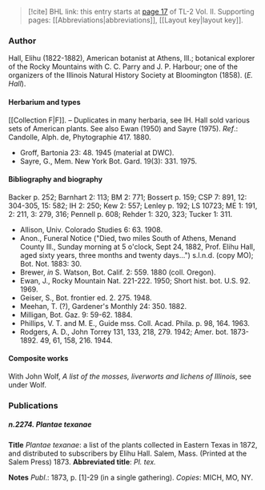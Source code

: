 > [!cite] BHL link: this entry starts at [page 17](https://www.biodiversitylibrary.org/item/103253#page/43/mode/1up) of TL-2 Vol. II.
> Supporting pages: [[Abbreviations|abbreviations]], [[Layout key|layout key]].

### Author

Hall, Elihu (1822-1882), American botanist at Athens, Ill.; botanical explorer of the Rocky Mountains with C. C. Parry and J. P. Harbour; one of the organizers of the Illinois Natural History Society at Bloomington (1858). (*E. Hall*).

#### Herbarium and types

[[Collection F|F]]. – Duplicates in many herbaria, see IH. Hall sold various sets of American plants. See also Ewan (1950) and Sayre (1975).
*Ref*.: Candolle, Alph. de, Phytographie 417. 1880.
- Groff, Bartonia 23: 48. 1945 (material at DWC).
- Sayre, G., Mem. New York Bot. Gard. 19(3): 331. 1975.

#### Bibliography and biography

Backer p. 252; Barnhart 2: 113; BM 2: 771; Bossert p. 159; CSP 7: 891, 12: 304-305, 15: 582; IH 2: 250; Kew 2: 557; Lenley p. 192; LS 10723; ME 1: 191, 2: 211, 3: 279, 316; Pennell p. 608; Rehder 1: 320, 323; Tucker 1: 311.
- Allison, Univ. Colorado Studies 6: 63. 1908.
- Anon., Funeral Notice ("Died, two miles South of Athens, Menand County Ill., Sunday morning at 5 o'clock, Sept 24, 1882, Prof. Elihu Hall, aged sixty years, three months and twenty days...") s.l.n.d. (copy MO); Bot. Not. 1883: 30.
- Brewer, *in* S. Watson, Bot. Calif. 2: 559. 1880 (coll. Oregon).
- Ewan, J., Rocky Mountain Nat. 221-222. 1950; Short hist. bot. U.S. 92. 1969.
- Geiser, S., Bot. frontier ed. 2. 275. 1948.
- Meehan, T. (?), Gardener's Monthly 24: 350. 1882.
- Milligan, Bot. Gaz. 9: 59-62. 1884.
- Phillips, V. T. and M. E., Guide mss. Coll. Acad. Phila. p. 98, 164. 1963.
- Rodgers, A. D., John Torrey 131, 133, 218, 279. 1942; Amer. bot. 1873-1892. 49, 61, 158, 216. 1944.

#### Composite works

With John Wolf, *A list of the mosses, liverworts and lichens of Illinois*, see under Wolf.

### Publications

##### n.2274. Plantae texanae

**Title**
*Plantae texanae*: a list of the plants collected in Eastern Texas in 1872, and distributed to subscribers by Elihu Hall. Salem, Mass. (Printed at the Salem Press) 1873.
**Abbreviated title**: *Pl. tex.*

**Notes**
*Publ*.: 1873, p. \[1\]-29 (in a single gathering). *Copies*: MICH, MO, NY.

